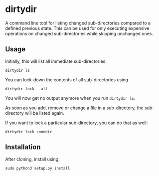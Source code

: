 # dirtydir

A command line tool for listing changed sub-directories compared to a defined
previous state. This can be used for only executing expensive operations 
on changed sub-directories while skipping unchanged ones.


## Usage

Initially, this will list all immediate sub-directories:

```
dirtydir ls
```

You can lock-down the contents of all sub-directories using

```
dirtydir lock --all
```

You will now get no output anymore when you run `dirtydir ls`.

As soon as you add, remove or change a file in a sub-directory, the sub-directory will be listed again.

If you want to lock a particular sub-directory, you can do that as well:

```
dirtydir lock somedir
```

## Installation

After cloning, install using:

```
sudo python3 setup.py install
```
